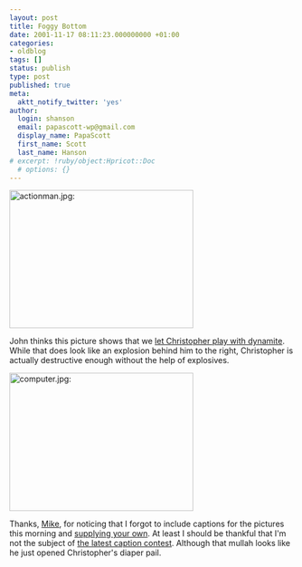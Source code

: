 ```yaml
---
layout: post
title: Foggy Bottom
date: 2001-11-17 08:11:23.000000000 +01:00
categories:
- oldblog
tags: []
status: publish
type: post
published: true
meta:
  aktt_notify_twitter: 'yes'
author:
  login: shanson
  email: papascott-wp@gmail.com
  display_name: PapaScott
  first_name: Scott
  last_name: Hanson
# excerpt: !ruby/object:Hpricot::Doc
  # options: {}
---
```

<p><img src="http://www.papascott.de/wordpress/wp-content/uploads/2001/11/actionman.jpg" height="244" width="325" border="0" alt="actionman.jpg: " /></p>
<p>John thinks this picture shows that we <a href="http://iowa.weblogger.com/2001/11/17">let Christopher play with dynamite</a>. While that does look like an explosion behind him to the right, Christopher is actually destructive enough without the help of explosives.</p>
<p><img src="http://www.papascott.de/wordpress/wp-content/uploads/2001/11/computer.jpg" height="244" width="325" border="0" alt="computer.jpg: " /></p>
<p>Thanks, <a href="http://blackholebrain.editthispage.com/"> Mike</a>, for noticing that I forgot to include captions for the pictures this morning and <a href="http://blackholebrain.editthispage.com/2001/11/16">supplying your own</a>. At least I should be thankful that I'm not the subject of <a href="http://blackholebrain.editthispage.com/2001/11/17">the latest caption contest</a>. Although that mullah looks like he just opened Christopher's diaper pail.</p>
